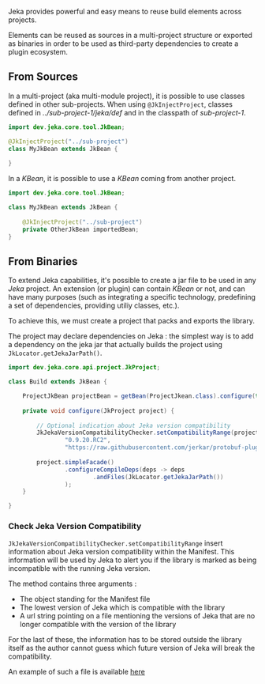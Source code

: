 Jeka provides powerful and easy means to reuse build elements across projects.

Elements can be reused as sources in a multi-project structure or exported as binaries in 
order to be used as third-party dependencies to create a plugin ecosystem.

## From Sources

In a multi-project (aka multi-module project), it is possible to use classes defined in other sub-projects.
When using `@JkInjectProject`, classes defined in _../sub-project-1/jeka/def_ and 
in the classpath of _sub-project-1_.   

```java
import dev.jeka.core.tool.JkBean;

@JkInjectProject("../sub-project")
class MyJkBean extends JkBean {
    
}
```

In a _KBean_, it is possible to use a _KBean_ coming from another project.

```java
import dev.jeka.core.tool.JkBean;

class MyJkBean extends JkBean {
    
    @JkInjectProject("../sub-project")
    private OtherJkBean importedBean;
}
```

## From Binaries

To extend Jeka capabilities, it's possible to create a jar file to be used in any _Jeka_ project.
An extension (or plugin) can contain _KBean_ or not, and can have many purposes (such as integrating a specific technology, 
predefining a set of dependencies, providing utiliy classes, etc.).

To achieve this, we must create a project that packs and exports the library.

The project may declare dependencies on Jeka : the simplest way is to add a dependency on the jeka jar that actually builds the project using `JkLocator.getJekaJarPath()`.

```java
import dev.jeka.core.api.project.JkProject;

class Build extends JkBean {

    ProjectJkBean projectBean = getBean(ProjectJkean.class).configure(this::configure);
    
    private void configure(JkProject project) {
        
        // Optional indication about Jeka version compatibility
        JkJekaVersionCompatibilityChecker.setCompatibilityRange(project.getConstruction().getManifest(),
                "0.9.20.RC2",
                "https://raw.githubusercontent.com/jerkar/protobuf-plugin/breaking_versions.txt");
        
        project.simpleFacade()
                .configureCompileDeps(deps -> deps
                        .andFiles(JkLocator.getJekaJarPath())
                );
    }

}
```

### Check Jeka Version Compatibility

`JkJekaVersionCompatibilityChecker.setCompatibilityRange` insert information about Jeka
version compatibility within the Manifest. This information will be used by Jeka to
alert you if the library is marked as being incompatible with the running Jeka version.

The method contains three arguments :

* The object standing for the Manifest file
* The lowest version of Jeka which is compatible with the library
* A url string pointing on a file mentioning the versions of Jeka that are no longer compatible
  with the version of the library

For the last of these, the information has to be stored outside the library itself as the author cannot guess which future version of Jeka will break the compatibility.

An example of such a file is available [here](https://github.com/jerkar/protobuf-plugin/blob/master/breaking_versions.txt)

